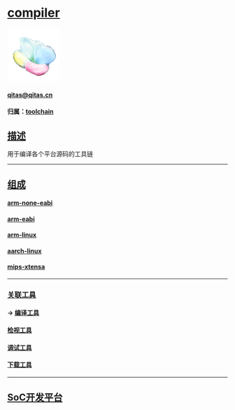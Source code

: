﻿# [compiler](https://github.com/sochub/compiler) 

[![sites](SoC/SoC.png)](http://www.qitas.cn) 

####  qitas@qitas.cn

#### 归属：[toolchain](https://github.com/sochub/toolchain)

## [描述](https://github.com/sochub/compiler/wiki) 

用于编译各个平台源码的工具链

---

## [组成](https://github.com/sochub/compiler)

#### [arm-none-eabi](https://github.com/sochub/arm-none-eabi)

#### [arm-eabi](https://github.com/sochub/arm-eabi)

#### [arm-linux](https://github.com/sochub/arm-linux-eabi)

#### [aarch-linux](https://github.com/sochub/aarch-linux)

#### [mips-xtensa](https://github.com/sochub/xtensa)

---

### [关联工具](SoC/) 

#### -> [编译工具](https://github.com/sochub/compiler)

#### [检视工具](https://github.com/sochub/lint)

#### [调试工具](https://github.com/sochub/debug)

#### [下载工具](https://github.com/sochub/flash)

---

##  [SoC开发平台](http://www.qitas.cn)   